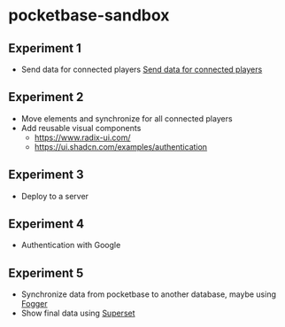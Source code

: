 # pocketbase-sandbox

## Experiment 1 
- Send data for connected players
[Send data for connected players](experiment1-send-data-for-connected-players/readme.md)

## Experiment 2
- Move elements and synchronize for all connected players
- Add reusable visual components
    - https://www.radix-ui.com/
    - https://ui.shadcn.com/examples/authentication

## Experiment 3 
- Deploy to a server

## Experiment 4 
- Authentication with Google

## Experiment 5 
- Synchronize data from pocketbase to another database, maybe using [Fogger](https://github.com/TheSoftwareHouse/fogger)
- Show final data using [Superset](https://superset.apache.org)